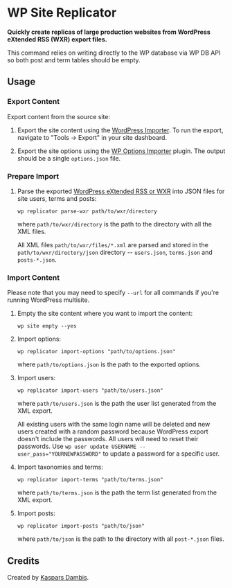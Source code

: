 # WP Site Replicator

**Quickly create replicas of large production websites from WordPress eXtended RSS (WXR) export files.**

This command relies on writing directly to the WP database via WP DB API so both post and term tables should be empty.


## Usage

### Export Content

Export content from the source site:

1. Export the site content using the [WordPress Importer](https://wordpress.org/plugins/wordpress-importer/). To run the export, navigate to "Tools &rarr; Export" in your site dashboard.

2. Export the site options using the [WP Options Importer](https://wordpress.org/plugins/options-importer/) plugin. The output should be a single `options.json` file.


### Prepare Import

1. Parse the exported [WordPress eXtended RSS or WXR](https://codex.wordpress.org/Tools_Export_Screen) into JSON files for site users, terms and posts:

	   wp replicator parse-wxr path/to/wxr/directory

   where `path/to/wxr/directory` is the path to the directory with all the XML files.

   All XML files `path/to/wxr/files/*.xml` are parsed and stored in the `path/to/wxr/directory/json` directory -- `users.json`, `terms.json` and `posts-*.json`.


### Import Content

Please note that you may need to specify `--url` for all commands if you're running WordPress multisite.

1. Empty the site content where you want to import the content:

	   wp site empty --yes

2. Import options:

	   wp replicator import-options "path/to/options.json"

   where `path/to/options.json` is the path to the exported options.

3. Import users:

	   wp replicator import-users "path/to/users.json"

   where `path/to/users.json` is the path the user list generated from the XML export.

   All existing users with the same login name will be deleted and new users created with a random password because WordPress export doesn't include the passwords. All users will need to reset their passwords. Use `wp user update USERNAME --user_pass="YOURNEWPASSWORD"` to update a password for a specific user.

4. Import taxonomies and terms:

	   wp replicator import-terms "path/to/terms.json"

   where `path/to/terms.json` is the path the term list generated from the XML export.

5. Import posts:

	   wp replicator import-posts "path/to/json"

   where `path/to/json` is the path to the directory with all `post-*.json` files.


## Credits

Created by [Kaspars Dambis](https://kaspars.net).
